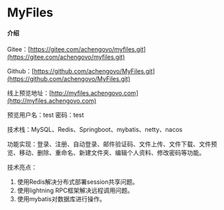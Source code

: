 # MyFiles

#### 介绍
Gitee：[https://gitee.com/achengovo/myfiles.git](https://gitee.com/achengovo/myfiles.git)

Github：[https://github.com/achengovo/MyFiles.git](https://github.com/achengovo/MyFiles.git)

线上预览地址：[http://myfiles.achengovo.com](http://myfiles.achengovo.com)

预览用户名：test 密码：test

技术栈：MySQL、Redis、Springboot、mybatis、netty、nacos

功能实现：登录、注册、自动登录、邮件验证码、文件上传、文件下载、文件预览、移动、删除、重命名、新建文件夹、编辑个人资料、修改密码等功能。

技术亮点：
1. 使用Redis解决分布式部署session共享问题。
2. 使用lightning RPC框架解决远程调用问题。
3. 使用mybatis对数据库进行操作。